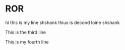 # ROR

hi this is my line shshank
thius is decond loine shshank

This is the third line


This is my fourth line
